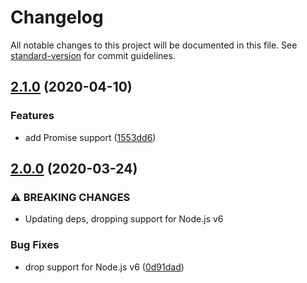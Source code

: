 # Changelog

All notable changes to this project will be documented in this file. See [standard-version](https://github.com/conventional-changelog/standard-version) for commit guidelines.

## [2.1.0](https://github.com/boneskull/unexpected-eventemitter/compare/v2.0.0...v2.1.0) (2020-04-10)

### Features

- add Promise support ([1553dd6](https://github.com/boneskull/unexpected-eventemitter/commit/1553dd6d8f6d3da98d45206c8d5064688b90b949))

## [2.0.0](https://github.com/boneskull/unexpected-eventemitter/compare/v1.1.3...v2.0.0) (2020-03-24)

### ⚠ BREAKING CHANGES

- Updating deps, dropping support for Node.js v6

### Bug Fixes

- drop support for Node.js v6 ([0d91dad](https://github.com/boneskull/unexpected-eventemitter/commit/0d91dad48b808a9138deea0fddd47d76adf778ae))
